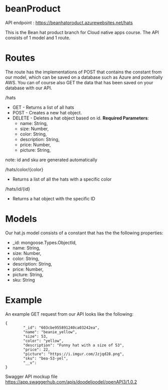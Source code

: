 # beanProduct

API endpoint : https://beanhatproduct.azurewebsites.net/hats

This is the Bean hat product branch for Cloud native apps course.
The API consists of 1 model and 1 route.

# Routes

The route has the implementations of POST that contains the constant from our model, which can be saved on a database such as Azure and potentially AWS.
You can of course also GET the data that has been saved on your database with our API.
   
/hats
* GET - Returns a list of all hats
* POST - Creates a new hat object. 
* DELETE - Deletes a hat object based on id. 
     **Required Parameters**: 
    * name: String,
    * size: Number,
    * color: String,
    * description: String,
    * price: Number,
    * picture: String,

note: id and sku are generated automatically


/hats/color/{color}
* Returns a list of all the hats with a specific color

/hats/id/{id}
* Returns a hat object with the specific ID


# Models
Our hat.js model consists of a constant that has the the following properties:
   * _id: mongoose.Types.ObjectId,
   * name: String,
   * size: Number,
   * color: String,
   * description: String,
   * price: Number,
   * picture: String,
   * sku: String
    
# Example
An example GET request from our API looks like the following:
```
{
        "_id": "603cbe955891240ca03242ea",
        "name": "beanie_yellow",
        "size": 53,
        "color": "yellow",
        "description": "Funny hat with a size of 53",
        "price": 22,
        "picture": "https://i.imgur.com/Jzjqd28.png",
        "sku": "bea-53-yel",
        "__v": 
}
```

Swagger API mockup file https://app.swaggerhub.com/apis/doodeljoodel/openAPI3/1.0.2
